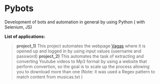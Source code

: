 # Pybots
Development of bots and automation in general by using Python ( with Selenium, JS)

**List of applications:**
>**project_1)** This project automates the webpage [Vagas](https://www.vagas.com.br) where it is opened up and logged in by using input values (username and password)
>**project_2)** This automates the task of extracting and converting Youtube videos to Mp3 format by using a website that perform convertion, so the goal is to scale up the process allowing you to download more than one (Note: it was used a Regex pattern to match content from musicas.txt )
